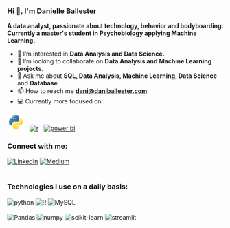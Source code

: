 ### Hi 👋, I'm Danielle Ballester  
**A data analyst, passionate about technology, behavior and bodyboarding. Currently a master's student in Psychobiology applying Machine Learning.**

  
- 🔭 I’m interested in **Data Analysis and Data Science.**
- 👯 I’m looking to collaborate on **Data Analysis and Machine Learning projects.**
- 💬 Ask me about **SQL, Data Analysis, Machine Learning, Data Science** and **Database**
- 📫 How to reach me **dani@daniballester.com**
- 💻 Currently more focused on:

<a href="https://www.python.org" target="_blank" rel="noreferrer"><img src="https://raw.githubusercontent.com/devicons/devicon/master/icons/python/python-original.svg" alt="python" width="40" height="40"/></a>&nbsp;&nbsp;
<a href="https://www.r-project.org/" target="_blank" rel="noreferrer"><img src="https://cdn.jsdelivr.net/gh/devicons/devicon@latest/icons/r/r-original.svg" alt="r" width="40" height="40"/></a>&nbsp;&nbsp;
<a href="https://www.microsoft.com/pt-br/power-platform/products/power-bi" target="_blank" rel="noreferrer"><img src="https://github.com/microsoft/PowerBI-Icons/blob/main/PNG/Power-BI.png" alt="power bi" width="40" height="40"/></a>&nbsp;&nbsp;


### Connect with me:
[![LinkedIn](https://img.shields.io/badge/LinkedIn-0077B5?style=for-the-badge&logo=linkedin&logoColor=white)](https://www.linkedin.com/in/daniballester/)
[![Medium](https://img.shields.io/badge/Medium-12100E?style=for-the-badge&logo=medium&logoColor=white)](https://medium.com/@danielleballester)  
<br>
### Technologies I use on a daily basis:

<div style="display: inline_block">
    <img align="center" alt="python" src="https://img.shields.io/badge/Python-3776AB?style=for-the-badge&logo=python&logoColor=white" />   
    <img align="center" alt="R" src="https://img.shields.io/badge/R-276DC3?style=for-the-badge&logo=r&logoColor=white" />       
    <img align="center" alt="MySQL" src="https://img.shields.io/badge/MySQL-00000F?style=for-the-badge&logo=mysql&logoColor=white" />  
</div>

<div style="display: inline_block"><br/>
    <img align="center" alt="Pandas" src="https://img.shields.io/badge/Pandas-2C2D72?style=for-the-badge&logo=pandas&logoColor=white" /> 
    <img align="center" alt="numpy" src="https://img.shields.io/badge/Numpy-777BB4?style=for-the-badge&logo=numpy&logoColor=white" />  
    <img align="center" alt="scikit-learn" src="https://img.shields.io/badge/scikit_learn-F7931E?style=for-the-badge&logo=scikit-learn&logoColor=white" />  
    <img align="center" alt="streamlit" src="https://img.shields.io/badge/Streamlit-FF4B4B.svg?style=for-the-badge&logo=Streamlit&logoColor=white" />   
  
    
</div><br/>

